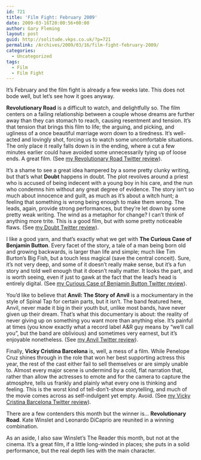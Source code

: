 ```yaml
---
id: 721
title: 'Film Fight: February 2009'
date: 2009-03-16T20:00:56+00:00
author: Gary Fleming
layout: post
guid: http://solitude.vkps.co.uk/?p=721
permalink: /Archives/2009/03/16/film-fight-february-2009/
categories:
  - Uncategorized
tags:
  - Film
  - Film Fight
---
```

It&#8217;s February and the film fight is already a few weeks late. This does not bode well, but let&#8217;s see how it goes anyway.

**Revolutionary Road** is a difficult to watch, and delightfully so. The film centers on a failing relationship between a couple whose dreams are further away than they can stomach to reach, causing resentment and tension. It&#8217;s that tension that brings this film to life; the arguing, and picking, and ugliness of a once beautiful marriage worn down to a tiredness. It&#8217;s well-acted and lovingly shot, forcing us to watch some uncomfortable situations. The only place it really falls down is in the ending, where a cut a few minutes earlier could have avoided some unnecessarily tying up of loose ends. A great film. (See [my Revolutionary Road Twitter review](http://twitter.com/garyfleming/status/1176135970)).

It&#8217;s a shame to see a great idea hampered by a some pretty clunky writing, but that&#8217;s what **Doubt** happens in doubt. The plot revolves around a priest who is accused of being indecent with a young boy in his care, and the nun who condemns him without any great degree of evidence. The story isn&#8217;t so much about innocence and guilt, as much as it&#8217;s about a witch hunt; a feeling that something is wrong being enough to make them wrong. The leads, again, provide strong performances, but they&#8217;re let down by some pretty weak writing. The wind as a metaphor for change? I can&#8217;t think of anything more trite. This is a good film, but with some pretty noticeable flaws. (See [my Doubt Twitter review](http://twitter.com/garyfleming/status/1189194763)).

I like a good yarn, and that&#8217;s exactly what we get with **The Curious Case of Benjamin Button**. Every facet of the story, a tale of a man being born old and growing backwards, is larger than life and simple; much like Tim Burton&#8217;s Big Fish, but a touch less magical (save the central conceit). Sure, it&#8217;s not very deep, and some of it doesn&#8217;t really make sense, but it&#8217;s a fun story and told well enough that it doesn&#8217;t really matter. It looks the part, and is worth seeing, even if just to gawk at the fact that the lead&#8217;s head is entirely digital. (See [my Curious Case of Benjamin Button Twitter review](http://twitter.com/garyfleming/status/1222265069)).

You&#8217;d like to believe that **Anvil: The Story of Anvil** is a mockumentary in the style of Spinal Tap for certain parts, but it isn&#8217;t. The band featured here, Anvil, never made it big in their youth but, unlike most bands, have never given up their dream. That&#8217;s what this documentary is about: the reality of never giving up on something you want more than anything else. It&#8217;s painful at times (you know exactly what a record label A&R guy means by &#8220;we&#8217;ll call you&#8221;, but the band are oblivious) and sometimes very earnest, but it&#8217;s enjoyable nonetheless. (See [my Anvil Twitter review](http://twitter.com/garyfleming/status/1241953382)).

Finally, **Vicky Cristina Barcelona** is, well, a mess of a film. While Penelope Cruz shines through in the role that won her best supporting actress this year, the rest of the cast either fail to sell themselves or are simply unable to. Almost every major scene is undermind by a cold, flat narration that, rather than allow the actresses to emote and for the camera to capture the atmosphre, tells us frankly and plainly what every one is thinking and feeling. This is the worst kind of tell-don&#8217;t-show storytelling, and much of the movie comes across as self-indulgent yet empty. Avoid. (See [my Vicky Cristina Barcelona Twitter review](http://twitter.com/garyfleming/status/1285460803)).

There are a few contenders this month but the winner is&#8230; **Revolutionary Road**. Kate Winslet and Leonardo DiCaprio are reunited in a winning combination.

As an aside, I also saw Winslet&#8217;s The Reader this month, but not at the cinema. It&#8217;s a great film, if a little long-winded in places; she puts in a solid performance, but the real depth lies with the main character.